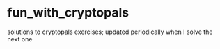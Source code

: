 # fun_with_cryptopals
solutions to cryptopals exercises; updated periodically when I solve the next one

